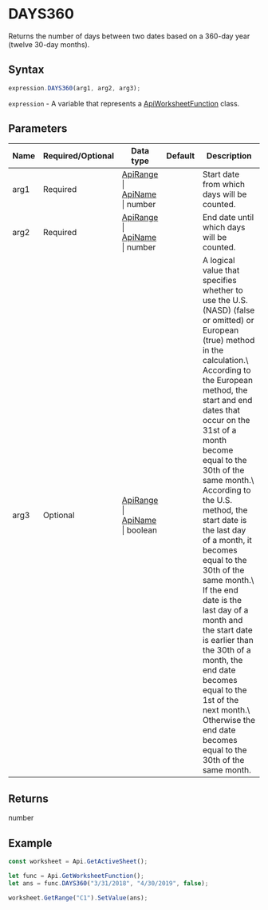 # DAYS360

Returns the number of days between two dates based on a 360-day year (twelve 30-day months).

## Syntax

```javascript
expression.DAYS360(arg1, arg2, arg3);
```

`expression` - A variable that represents a [ApiWorksheetFunction](../ApiWorksheetFunction.md) class.

## Parameters

| **Name** | **Required/Optional** | **Data type** | **Default** | **Description** |
| ------------- | ------------- | ------------- | ------------- | ------------- |
| arg1 | Required | [ApiRange](../../ApiRange/ApiRange.md) \| [ApiName](../../ApiName/ApiName.md) \| number |  | Start date from which days will be counted. |
| arg2 | Required | [ApiRange](../../ApiRange/ApiRange.md) \| [ApiName](../../ApiName/ApiName.md) \| number |  | End date until which days will be counted. |
| arg3 | Optional | [ApiRange](../../ApiRange/ApiRange.md) \| [ApiName](../../ApiName/ApiName.md) \| boolean |  | A logical value that specifies whether to use the U.S. (NASD) (false or omitted) or European (true) method in the calculation.\ According to the European method, the start and end dates that occur on the 31st of a month become equal to the 30th of the same month.\ According to the U.S. method, the start date is the last day of a month, it becomes equal to the 30th of the same month.\ If the end date is the last day of a month and the start date is earlier than the 30th of a month, the end date becomes equal to the 1st of the next month.\ Otherwise the end date becomes equal to the 30th of the same month. |

## Returns

number

## Example



```javascript editor-xlsx
const worksheet = Api.GetActiveSheet();

let func = Api.GetWorksheetFunction();
let ans = func.DAYS360("3/31/2018", "4/30/2019", false); 

worksheet.GetRange("C1").SetValue(ans);

```
